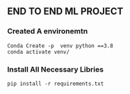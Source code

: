 ## END TO END ML PROJECT

###  Created A environemtn
```
Conda Create -p  venv python ==3.8 
conda activate venv/
``` 
### Install All Necessary Libries 
```
pip install -r requirements.txt
```
